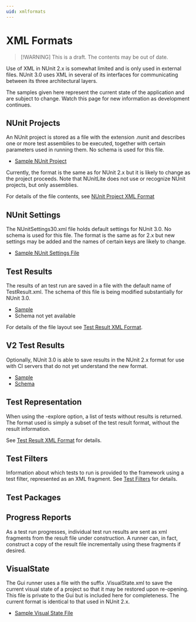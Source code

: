 ```yaml
---
uid: xmlformats
---
```


# XML Formats

> [!WARNING] This is a draft. The contents may be out of date.

Use of XML in NUnit 2.x is somewhat limited and is only used in external files. NUnit 3.0 uses XML in several of its
interfaces for communicating between its three architectural layers.

The samples given here represent the current state of the application and are subject to change. Watch this page for new
information as development continues.

## NUnit Projects

An NUnit project is stored as a file with the extension .nunit and describes one or more test assemblies to be executed,
together with certain parameters used in running them. No schema is used for this file.

* [Sample NUnit Project](https://nunit.org/files/nunit_project_25.txt)

Currently, the format is the same as for NUnit 2.x but it is likely to change as the project proceeds. Note that
NUnitLite does not use or recognize NUnit projects, but only assemblies.

For details of the file contents, see [NUnit Project XML Format](xref:nunitprojectxmlformat)

## NUnit Settings

The NUnitSettings30.xml file holds default settings for NUnit 3.0. No schema is used for this file. The format is the
same as for 2.x but new settings may be added and the names of certain keys are likely to change.

* [Sample NUnit Settings File](https://nunit.org/files/sample_nunitsettings_file.txt)

## Test Results

The results of an test run are saved in a file with the default name of TestResult.xml. The schema of this file is being
modified substantially for NUnit 3.0.

* [Sample](https://nunit.org/files/testresult_30.txt)
* Schema not yet available

For details of the file layout see [Test Result XML Format](Test-Result-XML-Format.md).

## V2 Test Results

Optionally, NUnit 3.0 is able to save results in the NUnit 2.x format for use with CI servers that do not yet understand
the new format.

* [Sample](https://nunit.org/files/testresult_25.txt)
* [Schema](https://nunit.org/files/testresult_schema_25.txt)

## Test Representation

When using the -explore option, a list of tests without results is returned. The format used is simply a subset of the
test result format, without the result information.

See [Test Result XML Format](Test-Result-XML-Format.md) for details.

## Test Filters

Information about which tests to run is provided to the framework using a test filter, represented as an XML fragment.
See [Test Filters](Test-Filters.md) for details.

## Test Packages

## Progress Reports

As a test run progresses, individual test run results are sent as xml fragments from the result file under construction.
A runner can, in fact, construct a copy of the result file incrementally using these fragments if desired.

## VisualState

The Gui runner uses a file with the suffix .VisualState.xml to save the current visual state of a project so that it may
be restored upon re-opening. This file is private to the Gui but is included here for completeness. The current format
is identical to that used in NUnit 2.x.

* [Sample Visual State File](https://nunit.org/files/sample_visual_state_25.txt)
